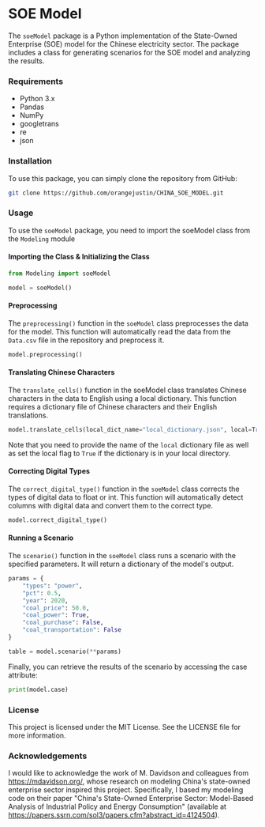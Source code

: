# SOE Model
The `soeModel` package is a Python implementation of the State-Owned Enterprise (SOE) model for the Chinese electricity sector. The package includes a class for generating scenarios for the SOE model and analyzing the results.

### Requirements
- Python 3.x
- Pandas
- NumPy
- googletrans
- re
- json


### Installation
To use this package, you can simply clone the repository from GitHub:

```bash
git clone https://github.com/orangejustin/CHINA_SOE_MODEL.git
```
### Usage
To use the `soeModel` package, you need to import the soeModel class from the `Modeling` module

#### Importing the Class & Initializing the Class
```python
from Modeling import soeModel

model = soeModel()
```

#### Preprocessing
The `preprocessing()` function in the `soeModel` class preprocesses the data for the model. This function will automatically read the data from the `Data.csv` file in the repository and preprocess it.


```python
model.preprocessing()
```
#### Translating Chinese Characters

The `translate_cells()` function in the soeModel class translates Chinese characters in the data to English using a local dictionary. This function requires a 
dictionary file of Chinese characters and their English translations.
```python
model.translate_cells(local_dict_name="local_dictionary.json", local=True)
```
Note that you need to provide the name of the `local` dictionary file as well as set the local flag to `True` if the dictionary is in your local directory.

#### Correcting Digital Types

The `correct_digital_type()` function in the `soeModel` class corrects the types of digital data to float or int. This function will automatically detect columns with digital data and convert them to the correct type.


```python
model.correct_digital_type()
```


#### Running a Scenario
The `scenario()` function in the `soeModel` class
runs a scenario with the specified parameters. It will return 
a dictionary of the model's output.

```python
params = {
    "types": "power",
    "pct": 0.5,
    "year": 2020,
    "coal_price": 50.0,
    "coal_power": True,
    "coal_purchase": False,
    "coal_transportation": False
}

table = model.scenario(**params)
```
Finally, you can retrieve the results of the scenario by accessing the case attribute:

```python
print(model.case)
```

### License
This project is licensed under the MIT License. See the LICENSE file for more information.

### Acknowledgements
I would like to acknowledge the work of M. Davidson and colleagues from https://mdavidson.org/, whose research on modeling China's state-owned enterprise sector inspired this project. Specifically, I based my modeling code on their paper "China's State-Owned Enterprise Sector: Model-Based Analysis of Industrial Policy and Energy Consumption" (available at https://papers.ssrn.com/sol3/papers.cfm?abstract_id=4124504).